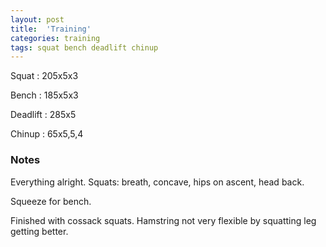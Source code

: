 ```yaml
---
layout: post
title:  'Training'
categories: training
tags: squat bench deadlift chinup
---
```


Squat       :   205x5x3

Bench       :   185x5x3

Deadlift    :   285x5

Chinup      :   65x5,5,4

### Notes

Everything alright. Squats: breath, concave, hips on ascent, head back.

Squeeze for bench.

Finished with cossack squats. Hamstring not very flexible by squatting leg getting
better.
